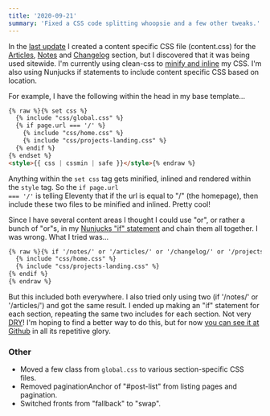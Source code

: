 ```yaml
---
title: '2020-09-21'
summary: 'Fixed a CSS code splitting whoopsie and a few other tweaks.'
---
```


In the [last update](/changelog/2020-09-20/) I created a content specific CSS file (content.css) for the [Articles](/articles/), [Notes](/notes/) and [Changelog](/changelog/) section, but I discovered that it was being used sitewide. I'm currently using clean-css to [minify and inline](https://www.11ty.dev/docs/quicktips/inline-css/) my CSS. I'm also using Nunjucks if statements to include content specific CSS based on location.

For example, I have the following within the head in my base template...
```md
{% raw %}{% set css %}
  {% include "css/global.css" %}
  {% if page.url === '/' %}
    {% include "css/home.css" %}
    {% include "css/projects-landing.css" %}
  {% endif %}
{% endset %}
<style>{{ css | cssmin | safe }}</style>{% endraw %}
```

Anything within the <code>set css</code> tag gets minified, inlined and rendered within the <code>style</code> tag. So the <code>if page.url === '/'</code> is telling Eleventy that if the url is equal to "/" (the homepage), then include these two files to be minified and inlined. Pretty cool!

Since I have several content areas I thought I could use "or", or rather a bunch of "or"s, in my [Nunjucks "if" statement](https://mozilla.github.io/nunjucks/templating.html#if) and chain them all together. I was wrong. What I tried was...

```md
{% raw %}{% if '/notes/' or '/articles/' or '/changelog/' or '/projects/' in page.url %}
  {% include "css/home.css" %}
  {% include "css/projects-landing.css" %}
{% endif %}
{% endraw %}
```

But this included both everywhere. I also tried only using two (if '/notes/' or '/articles/') and got the same result. I ended up making an "if" statement for each section, repeating the same two includes for each section. Not very [DRY](link)! I'm hoping to find a better way to do this, but for now [you can see it at Github](https://github.com/superterrific/dana-byerly/blob/master/src/_includes/layouts/base.html) in all its repetitive glory.


### Other
* Moved a few class from <code>global.css</code> to various section-specific CSS files.
* Removed paginationAnchor of "#post-list" from listing pages and pagination.
* Switched fronts from "fallback" to "swap".
